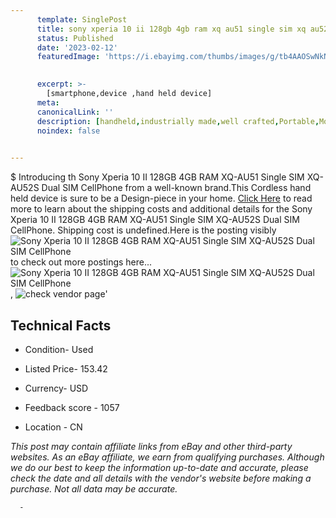 ```yaml
---
      template: SinglePost
      title: sony xperia 10 ii 128gb 4gb ram xq au51 single sim xq au52s dual sim cellphone
      status: Published
      date: '2023-02-12'
      featuredImage: 'https://i.ebayimg.com/thumbs/images/g/tb4AAOSwNkNigxc6/s-l225.jpg'
       

      excerpt: >-
        [smartphone,device ,hand held device]
      meta:
      canonicalLink: ''
      description: [handheld,industrially made,well crafted,Portable,Mobile,Compact,Convenient,Lightweight,Maneuverable,Man-portable,Miniature,Carriable,Hand-held,Light,Holdable,Transportable,Mobile device,Pocket-sized,On-the-go,Wireless,Cordless,Compact size,Convenient size, smartphone,device ,hand held device]
      noindex: false
      

---
```

$
      Introducing th Sony Xperia 10 II 128GB 4GB RAM XQ-AU51 Single SIM XQ-AU52S Dual SIM CellPhone from a well-known brand.This Cordless hand held device is sure to be a Design-piece in your home. [Click Here](https://www.ebay.com/itm/144663390434?hash=item21ae9c28e2%3Ag%3Atb4AAOSwNkNigxc6&mkevt=1&mkcid=1&mkrid=711-53200-19255-0&campid=%253CePNCampaignId%253E&customid=%253CreferenceId%253E&toolid=10049) to read more to learn about the shipping costs and additional details for the Sony Xperia 10 II 128GB 4GB RAM XQ-AU51 Single SIM XQ-AU52S Dual SIM CellPhone. Shipping cost is undefined.Here is the posting visibly ![Sony Xperia 10 II 128GB 4GB RAM XQ-AU51 Single SIM XQ-AU52S Dual SIM CellPhone](https://i.ebayimg.com/thumbs/images/g/tb4AAOSwNkNigxc6/s-l225.jpg) to check out more postings here... ![Sony Xperia 10 II 128GB 4GB RAM XQ-AU51 Single SIM XQ-AU52S Dual SIM CellPhone](https://i.ebayimg.com/images/g/tb4AAOSwNkNigxc6/s-l960.jpg), ![check vendor page](https://origin-galleryplus.ebayimg.com/ws/web/144663390434_2_0_1/225x225.jpg,https://origin-galleryplus.ebayimg.com/ws/web/144663390434_3_0_1/225x225.jpg)'

      

 ## Technical Facts 



     
      

 - Condition- Used 


      

 - Listed Price- 153.42 


      

 - Currency- USD 


      

 - Feedback score - 1057 


      

 - Location - CN 


      
      

 *_This post may contain affiliate links from eBay and other third-party websites. As an eBay affiliate, we earn from qualifying purchases. Although we do our best to keep the information up-to-date and accurate, please check the date and all details with the vendor's website before making a purchase. Not all data may be accurate._*




      -
